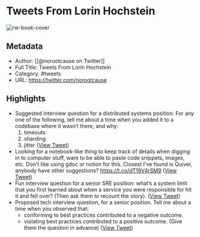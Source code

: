 # Tweets From Lorin Hochstein

![rw-book-cover](https://pbs.twimg.com/profile_images/789328571374276609/st1qefx4.jpg)

## Metadata
- Author: [[@norootcause on Twitter]]
- Full Title: Tweets From Lorin Hochstein
- Category: #tweets
- URL: https://twitter.com/norootcause

## Highlights
- Suggested interview question for a distributed systems position:
  For any one of the following, tell me about a time when you added it to a codebase where it wasn’t there, and why:
  1. timeouts
  2. sharding 
  3. jitter ([View Tweet](https://twitter.com/norootcause/status/1567686200584196096))
- Looking for a notebook-like thing to keep track of details when digging in to computer stuff, want to be able to paste code snippets, images, etc.
  Don't like using gdoc or notion for this.
  Closest I've found is Quiver, anybody have other suggestions?
  https://t.co/dT19V4rSM9 ([View Tweet](https://twitter.com/norootcause/status/1528493461271236608))
- Fun interview question for a senior SRE position: what’s a system limit that you first learned about when a service you were responsible for hit it and fell over? (Then ask them to recount the story). ([View Tweet](https://twitter.com/norootcause/status/1332781588246097927))
- Proposed tech interview question, for a senior position.
  Tell me about a time when you observed that:
  * conforming to best practices contributed to a negative outcome.
  * violating best practices contributed to a positive outcome.
  (Give them the question in advance) ([View Tweet](https://twitter.com/norootcause/status/1327746627323367424))
